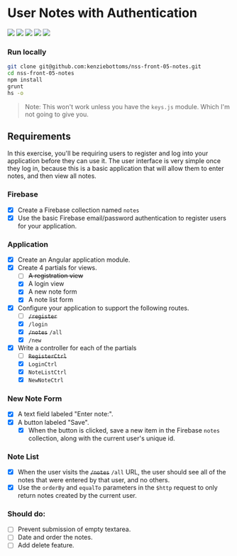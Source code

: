 # User Notes with Authentication

![](https://img.shields.io/badge/data-firebase_api-blue.svg)
![](https://img.shields.io/badge/template-angular-red.svg)
![](https://img.shields.io/badge/modularity-browserify-yellow.svg)
![](https://img.shields.io/badge/css_framework-materialize-F95972.svg)
![](https://img.shields.io/badge/mvp-working-green.svg)

### Run locally

```bash
git clone git@github.com:kenziebottoms/nss-front-05-notes.git
cd nss-front-05-notes
npm install
grunt
hs -o
```

> Note: This won't work unless you have the `keys.js` module. Which I'm not going to give you.

## Requirements

In this exercise, you'll be requiring users to register and log into your application before they can use it. The user interface is very simple once they log in, because this is a basic application that will allow them to enter notes, and then view all notes.

### Firebase

- [x] Create a Firebase collection named `notes`
- [x] Use the basic Firebase email/password authentication to register users for your application.

### Application

- [x] Create an Angular application module.
- [x] Create 4 partials for views.
    - [ ] ~~A registration view~~
    - [x] A login view
    - [x] A new note form
    - [x] A note list form
- [x] Configure your application to support the following routes.
    - [ ] ~~`/register`~~
    - [x] `/login`
    - [x] ~~`/notes`~~ `/all`
    - [x] `/new`
- [x] Write a controller for each of the partials
    - [ ] ~~`RegisterCtrl`~~
    - [x] `LoginCtrl`
    - [x] `NoteListCtrl`
    - [x] `NewNoteCtrl`

### New Note Form

- [x] A text field labeled "Enter note:".
- [x] A button labeled "Save".
    - [x] When the button is clicked, save a new item in the Firebase `notes` collection, along with the current user's unique id.

### Note List

- [x] When the user visits the ~~`/notes`~~ `/all` URL, the user should see all of the notes that were entered by that user, and no others.
- [x] Use the `orderBy` and `equalTo` parameters in the `$http` request to only return notes created by the current user.

### Should do:

- [ ] Prevent submission of empty textarea.
- [ ] Date and order the notes.
- [ ] Add delete feature.